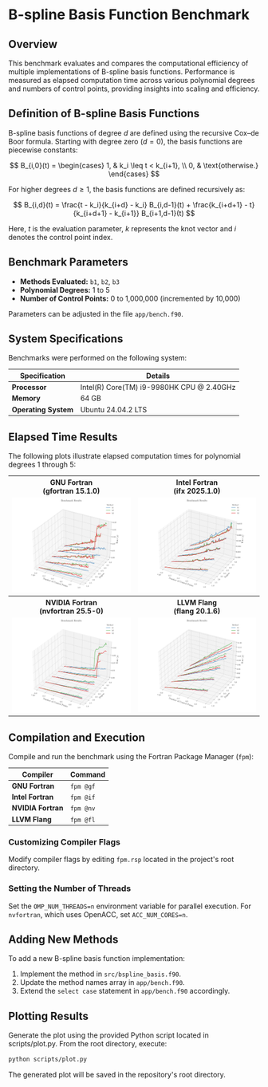 # B-spline Basis Function Benchmark

## Overview

This benchmark evaluates and compares the computational efficiency of multiple implementations of B-spline basis functions. Performance is measured as elapsed computation time across various polynomial degrees and numbers of control points, providing insights into scaling and efficiency.

## Definition of B-spline Basis Functions

B-spline basis functions of degree $d$ are defined using the recursive Cox–de Boor formula. Starting with degree zero $(d = 0)$, the basis functions are piecewise constants:

$$
B_{i,0}(t) = \begin{cases}
1, & k_i \leq t < k_{i+1}, \\
0, & \text{otherwise.}
\end{cases}
$$

For higher degrees $d \geq 1$, the basis functions are defined recursively as:

$$
B_{i,d}(t) = \frac{t - k_i}{k_{i+d} - k_i} B_{i,d-1}(t)
+
\frac{k_{i+d+1} - t}{k_{i+d+1} - k_{i+1}} B_{i+1,d-1}(t)
$$

Here, $t$ is the evaluation parameter, $k$ represents the knot vector and $i$ denotes the control point index.

## Benchmark Parameters

* **Methods Evaluated:** `b1`, `b2`, `b3`
* **Polynomial Degrees:** 1 to 5
* **Number of Control Points:** 0 to 1,000,000 (incremented by 10,000)

Parameters can be adjusted in the file `app/bench.f90`.

## System Specifications

Benchmarks were performed on the following system:

| **Specification**    | **Details**                               |
| -------------------- | ----------------------------------------- |
| **Processor**        | Intel(R) Core(TM) i9-9980HK CPU @ 2.40GHz |
| **Memory**           | 64 GB                                     |
| **Operating System** | Ubuntu 24.04.2 LTS                        |

## Elapsed Time Results

The following plots illustrate elapsed computation times for polynomial degrees 1 through 5:

<div align="center">

<table>
  <tr>
    <th align="center">GNU Fortran<br>(gfortran 15.1.0)</th>
    <th align="center">Intel Fortran<br>(ifx 2025.1.0)</th>
  </tr>
  <tr>
    <td align="center"><img src="benchmark_gfortran.png" width="400"></td>
    <td align="center"><img src="benchmark_ifx.png" width="400"></td>
  </tr>
  <tr>
    <th align="center">NVIDIA Fortran<br>(nvfortran 25.5-0)</th>
    <th align="center">LLVM Flang<br>(flang 20.1.6)</th>
  </tr>
  <tr>
    <td align="center"><img src="benchmark_nvfortran.png" width="400"></td>
    <td align="center"><img src="benchmark_flang.png" width="400"></td>
  </tr>
</table>

</div>

## Compilation and Execution

Compile and run the benchmark using the Fortran Package Manager (`fpm`):

| Compiler           | Command   |
| ------------------ | --------- |
| **GNU Fortran**    | `fpm @gf` |
| **Intel Fortran**  | `fpm @if` |
| **NVIDIA Fortran** | `fpm @nv` |
| **LLVM Flang**     | `fpm @fl` |

### Customizing Compiler Flags

Modify compiler flags by editing `fpm.rsp` located in the project's root directory.

### Setting the Number of Threads

Set the `OMP_NUM_THREADS=n` environment variable for parallel execution. For `nvfortran`, which uses OpenACC, set `ACC_NUM_CORES=n`.

## Adding New Methods

To add a new B-spline basis function implementation:

1. Implement the method in `src/bspline_basis.f90`.
2. Update the method names array in `app/bench.f90`.
3. Extend the `select case` statement in `app/bench.f90` accordingly.

## Plotting Results

Generate the plot using the provided Python script located in scripts/plot.py. From the root directory, execute:

```bash
python scripts/plot.py
```

The generated plot will be saved in the repository's root directory.

